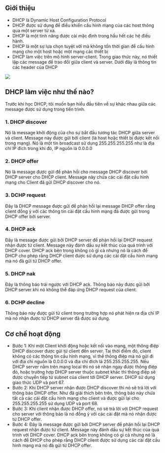 ## Giới thiệu
- DHCP là Dynamic Host Configuration Protocol
- DHCP được sử dụng để điều khiển cấu hình mạng của các host thông qua một server từ xa.
- DHCP là một tính năng được cài mặc định trong hầu hết các hệ điều hành.
- DHCP là một sự lựa chọn tuyệt vời mà không tốn thời gian để cấu hình mạng cho một host hoặc một mạng các thiết bị
- DHCP làm việc trên mô hình server-client. Trong giao thức này, nó thiết lập các message để trao đổi giữa client và server. Dưới đây là thông tin các header của DHCP

<img src="http://l4wisdom.com/linux-with-networking/images/dhcp/dhcp.jpg">

## DHCP làm việc như thế nào?
Trước khi học DHCP, tôi muốn bạn hiểu đầu tiên về sự khác nhau giữa các message được sử dụng trong tiến trình.
### 1. DHCP discover
Nó là message khởi động của cho sự bắt đầu tương tác DHCP giữa server và client. Message này được gửi bởi client (là host hoặc thiết bị được kết nối trong mạng). Nó là một tin broadcast sử dụng 255.255.255.255 như là địa chỉ IP đích trong khi đó, IP nguồn là 0.0.0.0
### 2. DHCP offer
Nó là message được gửi để phản hồi cho message DHCP discover bởi DHCP server cho DHCP client. Message này chứa các cài đặt cấu hình mạng cho Client đã gửi DHCP discover cho nó.
### 3. DCHP request
Đây là DHCP message được gửi để phản hồi lại message DHCP offer rằng client đồng ý với các thông tin cài đặt cấu hình mạng đã được gửi trong DHCP offer bởi server.
### 4. DHCP ack
Đây là message được gửi bởi DHCP server để phản hồi lại DHCP request nhận được từ client. Message này đánh dấu sự kết thúc của quá trình với DHCP cover. DHCP ack bên trong không có gì cả nhưng nó là cách để DHCP cho phép rằng DHCP client được sử dụng các cài đặt cấu hình mạng mà nó đã gửi từ DHCP offer.
### 5. DHCP nak
Đây là thông báo trái ngược với DHCP ack. Thông báo này được gửi bởi DHCP server khi nó không thể đáp ứng DHCP request của client.
### 6. DCHP decline
Thông báo này được gửi từ client trong trường hợp nó phát hiện ra địa chỉ IP mà nó nhận được từ DHCP server đã được sử dụng.

## Cơ chế hoạt động
- Bước 1: Khi một Client khởi động hoặc kết nối vào mạng, một thông điệp DHCP discover được gửi từ client đến server. Taị thời điểm đó, client không có các thông tin cấu hình mạng, vì thế thông điệp mà nó gửi đi với địa chỉ nguồn là 0.0.0.0 và địa chỉ đích là 255.255.255.255. Nếu DHCP server nằm trên mạng local thì nó sẽ nhận ngay được thông điệp đó, hoặc trường hợp DHCP server thuộc subnet khác thì thông điệp sẽ được chuyển tiếp từ subnet của client tới DHCP server. DHCP sử dụng giao thức UDP và port 67.
- Bước 2: Khi DHCP server nhận được DHCP discover thì nó sẽ trả lời với thông báo DHCP offer. Như đã giải thích bên trên, thông báo này chứa tất cả các cài đặt cấu hình mạng cho client và được gửi lại cho 255.255.255.255 sử dụng UDP và port 68.
- Bước 3: Khi client nhận được DHCP offer, nó sẽ trả lời với DHCP request cho server với thông báo là nó đồng ý với các cài đặt mà nó nhận được từ DHCP offer.
- Bước 4: Đây là message được gửi bởi DHCP server để phản hồi lại DHCP request nhận được từ client. Message này đánh dấu sự kết thúc của quá trình với DHCP cover. DHCP ack bên trong không có gì cả nhưng nó là cách để DHCP cho phép rằng DHCP client được sử dụng các cài đặt cấu hình mạng mà nó đã gửi từ DHCP offer.
